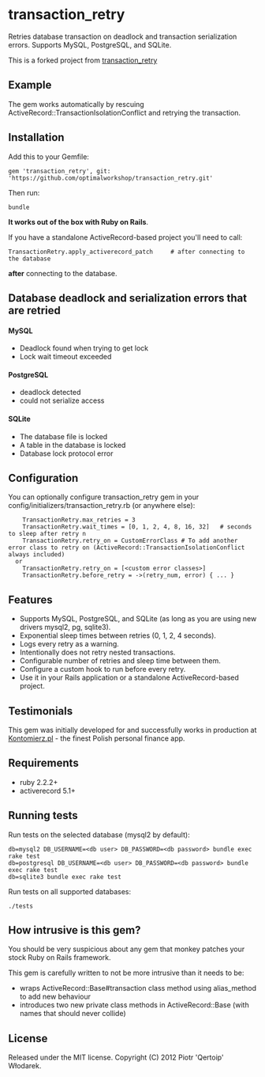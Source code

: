 # transaction_retry

Retries database transaction on deadlock and transaction serialization errors. Supports MySQL, PostgreSQL, and SQLite.

This is a forked project from [transaction_retry](https://github.com/qertoip/transaction_retry)

## Example

The gem works automatically by rescuing ActiveRecord::TransactionIsolationConflict and retrying the transaction.

## Installation

Add this to your Gemfile:

    gem 'transaction_retry', git: 'https://github.com/optimalworkshop/transaction_retry.git'

Then run:

    bundle

__It works out of the box with Ruby on Rails__.

If you have a standalone ActiveRecord-based project you'll need to call:

    TransactionRetry.apply_activerecord_patch     # after connecting to the database

__after__ connecting to the database.

## Database deadlock and serialization errors that are retried

#### MySQL

 * Deadlock found when trying to get lock
 * Lock wait timeout exceeded

#### PostgreSQL

 * deadlock detected
 * could not serialize access

#### SQLite

 * The database file is locked
 * A table in the database is locked
 * Database lock protocol error

## Configuration

You can optionally configure transaction_retry gem in your config/initializers/transaction_retry.rb (or anywhere else):

```
    TransactionRetry.max_retries = 3
    TransactionRetry.wait_times = [0, 1, 2, 4, 8, 16, 32]   # seconds to sleep after retry n
    TransactionRetry.retry_on = CustomErrorClass # To add another error class to retry on (ActiveRecord::TransactionIsolationConflict always included)
  or
    TransactionRetry.retry_on = [<custom error classes>]
    TransactionRetry.before_retry = ->(retry_num, error) { ... }
```

## Features

 * Supports MySQL, PostgreSQL, and SQLite (as long as you are using new drivers mysql2, pg, sqlite3).
 * Exponential sleep times between retries (0, 1, 2, 4 seconds).
 * Logs every retry as a warning.
 * Intentionally does not retry nested transactions.
 * Configurable number of retries and sleep time between them.
 * Configure a custom hook to run before every retry.
 * Use it in your Rails application or a standalone ActiveRecord-based project.

## Testimonials

This gem was initially developed for and successfully works in production at [Kontomierz.pl](http://kontomierz.pl) - the finest Polish personal finance app.

## Requirements

 * ruby 2.2.2+
 * activerecord 5.1+

## Running tests

Run tests on the selected database (mysql2 by default):

    db=mysql2 DB_USERNAME=<db user> DB_PASSWORD=<db password> bundle exec rake test
    db=postgresql DB_USERNAME=<db user> DB_PASSWORD=<db password> bundle exec rake test
    db=sqlite3 bundle exec rake test

Run tests on all supported databases:

    ./tests

## How intrusive is this gem?

You should be very suspicious about any gem that monkey patches your stock Ruby on Rails framework.

This gem is carefully written to not be more intrusive than it needs to be:

 * wraps ActiveRecord::Base#transaction class method using alias_method to add new behaviour
 * introduces two new private class methods in ActiveRecord::Base (with names that should never collide)

## License

Released under the MIT license. Copyright (C) 2012 Piotr 'Qertoip' Włodarek.
